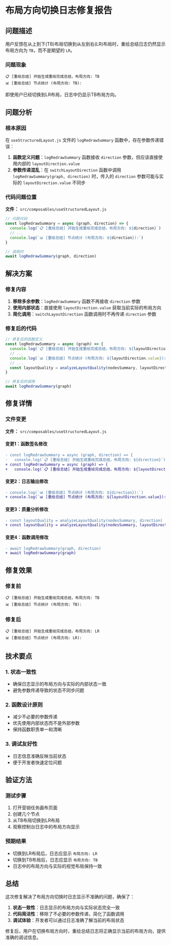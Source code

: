 # 布局方向切换日志修复报告

## 问题描述

用户反馈在从上到下(TB)布局切换到从左到右(LR)布局时，重绘总结日志仍然显示布局方向为 `TB`，而不是期望的 `LR`。

### 问题现象

```
📋 [重绘总结] 开始生成重绘完成总结，布局方向: TB 
📊 [重绘总结] 节点统计 (布局方向: TB): 
```

即使用户已经切换到LR布局，日志中仍显示TB布局方向。

## 问题分析

### 根本原因

在 `useStructuredLayout.js` 文件的 `logRedrawSummary` 函数中，存在参数传递错误：

1. **函数定义问题**：`logRedrawSummary` 函数接收 `direction` 参数，但应该直接使用内部的 `layoutDirection.value`
2. **参数传递混乱**：在 `switchLayoutDirection` 函数中调用 `logRedrawSummary(graph, direction)` 时，传入的 `direction` 参数可能与实际的 `layoutDirection.value` 不同步

### 代码问题位置

**文件：** `src/composables/useStructuredLayout.js`

```javascript
// 问题代码
const logRedrawSummary = async (graph, direction) => {
  console.log(`📋 [重绘总结] 开始生成重绘完成总结，布局方向: ${direction}`)
  // ...
  console.log(`📊 [重绘总结] 节点统计 (布局方向: ${direction}):`)
}

// 调用时
await logRedrawSummary(graph, direction)
```

## 解决方案

### 修复内容

1. **移除多余参数**：`logRedrawSummary` 函数不再接收 `direction` 参数
2. **使用内部状态**：直接使用 `layoutDirection.value` 获取当前实际的布局方向
3. **简化调用**：`switchLayoutDirection` 函数调用时不再传递 `direction` 参数

### 修复后的代码

```javascript
// 修复后的函数定义
const logRedrawSummary = async (graph) => {
  console.log(`📋 [重绘总结] 开始生成重绘完成总结，布局方向: ${layoutDirection.value}`)
  // ...
  console.log(`📊 [重绘总结] 节点统计 (布局方向: ${layoutDirection.value}):`)
  // ...
  const layoutQuality = analyzeLayoutQuality(nodesSummary, layoutDirection.value)
}

// 修复后的调用
await logRedrawSummary(graph)
```

## 修复详情

### 文件变更

**文件：** `src/composables/useStructuredLayout.js`

#### 变更1：函数签名修改
```diff
- const logRedrawSummary = async (graph, direction) => {
-   console.log(`📋 [重绘总结] 开始生成重绘完成总结，布局方向: ${direction}`)
+ const logRedrawSummary = async (graph) => {
+   console.log(`📋 [重绘总结] 开始生成重绘完成总结，布局方向: ${layoutDirection.value}`)
```

#### 变更2：日志输出修改
```diff
- console.log(`📊 [重绘总结] 节点统计 (布局方向: ${direction}):`)
+ console.log(`📊 [重绘总结] 节点统计 (布局方向: ${layoutDirection.value}):`)
```

#### 变更3：质量分析修改
```diff
- const layoutQuality = analyzeLayoutQuality(nodesSummary, direction)
+ const layoutQuality = analyzeLayoutQuality(nodesSummary, layoutDirection.value)
```

#### 变更4：函数调用修改
```diff
- await logRedrawSummary(graph, direction)
+ await logRedrawSummary(graph)
```

## 修复效果

### 修复前
```
📋 [重绘总结] 开始生成重绘完成总结，布局方向: TB 
📊 [重绘总结] 节点统计 (布局方向: TB): 
```

### 修复后
```
📋 [重绘总结] 开始生成重绘完成总结，布局方向: LR 
📊 [重绘总结] 节点统计 (布局方向: LR): 
```

## 技术要点

### 1. 状态一致性
- 确保日志显示的布局方向与实际的内部状态一致
- 避免参数传递导致的状态不同步问题

### 2. 函数设计原则
- 减少不必要的参数传递
- 优先使用内部状态而不是外部参数
- 保持函数职责单一和清晰

### 3. 调试友好性
- 日志信息准确反映当前状态
- 便于开发者快速定位问题

## 验证方法

### 测试步骤
1. 打开营销任务画布页面
2. 创建几个节点
3. 从TB布局切换到LR布局
4. 观察控制台日志中的布局方向显示

### 预期结果
- 切换到LR布局后，日志应显示 `布局方向: LR`
- 切换到TB布局后，日志应显示 `布局方向: TB`
- 日志中的布局方向与实际的视觉布局保持一致

## 总结

这次修复解决了布局方向切换时日志显示不准确的问题，确保了：

1. **状态一致性**：日志显示的布局方向与实际状态完全一致
2. **代码简洁性**：移除了不必要的参数传递，简化了函数调用
3. **调试体验**：开发者可以通过日志准确了解当前的布局状态

修复后，用户在切换布局方向时，重绘总结日志将正确显示当前的布局方向，提供准确的调试信息。